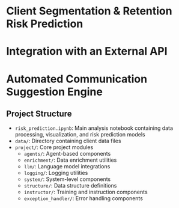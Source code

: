 # Client Segmentation & Retention Risk Prediction
# Integration with an External API
# Automated Communication Suggestion Engine

## Project Structure

- `risk_prediction.ipynb`: Main analysis notebook containing data processing, visualization, and risk prediction models
- `data/`: Directory containing client data files
- `project/`: Core project modules
  - `agents/`: Agent-based components
  - `enrichment/`: Data enrichment utilities
  - `llm/`: Language model integrations
  - `logging/`: Logging utilities
  - `system/`: System-level components
  - `structure/`: Data structure definitions
  - `instructor/`: Training and instruction components
  - `exception_handler/`: Error handling components



